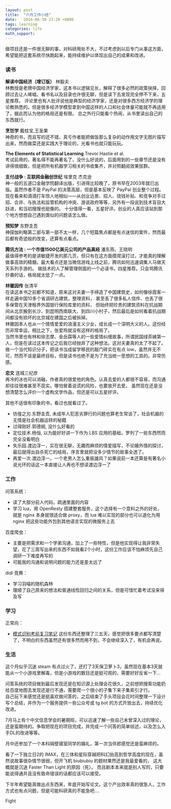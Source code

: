 ```yaml
---
layout: post
title:  "六月工作小结"
date:   2016-06-30 23:20 +0800
tags: learning 
categories: life
math_support: 
---
```


做项目还是一件很无聊的事，对科研用处不大，不过考虑到以后专门从事这方面，希望能把这套系统尽快跑起来，能持续维护以体现出自己的成果和改进。

### 读书

**解读中国经济（增订版）** 林毅夫  
林教授是老牌中国经济学家，这本书以逻辑见长，解释了很多必然的政策抉择，回顾过去让人唏嘘。看书名以及目录也许很无聊，但是读下去发现完全停不下来，五星推荐。
评论里也有人批评说他是典型的经济学家，还是对很多西方经济学的理论教熟悉的。但是很多经济学模型拿到中国这样的人口和社会体量可能就不再适用了，据此而认为他的格局还是有限。
总之外行只能看个热闹，从书里读出自己的东西就行。


**烹饪学** 戴桂宝,王圣果  
神奇的书，而且写的还不错，真亏作者能把做饭那么复杂的动作用文字无图片描写出来，然而做菜还是实践大于理论的，光看书也就只能玩玩。

**The Elements of Statistical Learning** Trevor Hastie et al.   
考试前用的，著名得不能再著名了，没什么好说的，后面用到的一些章节还是没有讲得很细致，但是把所有机器学习相关的书收集齐，并对照翻阅效果拔群。

**支付战争 : 互联网金融创世纪** 埃里克 杰克逊   
神一般的五道口金融学院翻译出版，引进得比较晚了，原书早在2003年就已出版。虽然作者不是 PayPal 的决策高层，但是基本反映了 PayPal 创业整个过程。
现在看来和滴滴打车惊人地相似——从创业远景、招人、烧钱补贴、和竞争对手过招、合并、与执法和监管机构的冲突、游说政府等等，另外有一段说到技术盲目大跃进，和当初搜搜也挺像的。
十分值得一看，五星好评。创业的人真应该站到那个地方想想自己遇到类似的问题该怎么做。

**预知梦** 东野圭吾  
神探伽利略第二部与第一部不太一样，几个短篇焦点都是有点迷信的案件，然而最后都有奇迹般的改变，还算有点看点。

**腾讯方法 : 一个市值1500亿美元公司的产品真经** 潘东燕、王晓明   
最值得参考的是讲敏捷开发的那几页，但只有在这方面摸爬滚打过，才能真的理解做事高效的精髓。最大看点还是当微信游戏上线之前，腾讯如何迅速调集人马做天天系列手游的。
做技术的人了解管理侧面的一个必读书，四星推荐。只会骂腾讯抄袭的话，格局就太低了一点。

**林徽因传** 张清平  
在读这本书之前都不知道，原来这对夫妻一手缔造了中国建筑史，如何像徐霞客一样走遍中国10多个省调研古建筑，整理资料，
甚至丢了很多私人信件、也丢了很多保管在天津租界外国银行保险库里的资料，
但始终把珍贵的建筑资料在抗战期间从北京搬到长沙、到昆明西南联大、到四川小村子，然后最后是如何看着抗战期间都没有损坏的北京城在建国之后被拆掉。   
林徽因本人也从一个情情爱爱的浪漫主义少女，成长成一个深明大义的人。这份经历非常幸运，相比之下，张爱玲就没有这样的格局了。   
当然书里也有林和徐志摩、金岳霖等人的一些爱情纠缠故事，所谓民国绿茶婊第一人，但是在读过这本传记之后我已经抛弃了这种想法。这对夫妻真的太了不起了。   
做一个当代知识分子，把读书当成留学移民的敲门砖实在有点 low，虽然并无不可，然而不该是最终目标，但是读书也绝不是为了充当统一思想的工具的。非常伤感。

**恋文** 连城三纪彦   
再冷的冰也可以消融，作者真的很爱他的角色。认真去爱的人都很不容易，而沟通却往往很难甚至不现实。哪怕冒着说谎的风险，也要放开去爱。
虽然现在还是没想清楚怎么评价一个虚构文学作品，但还是可以五星好评。

其他不适很有印象的书，看过也就看过了。

- 彷徨之刃.东野圭吾, 未成年人犯恶劣罪行的问题也算老生常谈了，社会机器的无情是社会机器运转的秘籍
- 过得刚好.郭德纲, 没什么好看的
- 定位技术.杨恒, 以为能好好讲一下作为 LBS 应用的基础，罗列了一些东西然而完全没看明白
- 失乐园.渡边淳一，实在很无聊，无趣而麻烦的情爱描写，不论婚外情的探讨，最后就得出自杀死亡的结局，序言里就把没多少情节的故事全透了。
- 再爱一次.渡边淳一，一个老男人怎么重振雄风？如果说前一本还算是有著名小说光环的话这一本直接让人再也不想读渡边淳一了

### 工作

问答系统：

- 读了大部分前人代码，疏通里面的内容
- 学习 lua，用 OpenResty 搭建整套服务，这个选择有一个意料之外的好处，就是 nginx 本身就很适合做 proxy，而 lua 难以实现的部分也可以退化为用 nginx 把这些功能外包到其他语言实现的微服务上去

百度爬虫：

- 主要是把需求和一个学弟沟通，加上了一些特性，但是他实现得让我非常失望，花了三周写出来的东西不如我看2个小时，这份工作应该不怕麻烦先自己调研一下难度再写的
- 可能我的沟通和说明问题的能力还是差太远了

didi 竞赛：

- 学习羽喵的随机森林
- 理顺了自己原来的想法和普通线性回归之间的关系，但是可惜忙着考试没来得及写

### 学习

正常向：

- [模式识别考前复习笔记](http://libzx.so/wiki/pattern_recognition/Final_Notes/) 这份东西还整理了三五天，感觉把很多要点都写清楚了，不明白的东西虽然还有很多然而用不到，不会继续深入了，有机会再说。

### 生活

这个月似乎沉迷 steam 有点过火了，还打了3天保卫萝卜3，虽然现在基本3天就能从一个小游戏里解毒，但是小游戏的数目还是挺可观的，需要好好反省一下...

问答系统的项目做到最后发现还是在知识源上处理会花很久，之前想把搜索功能扔给百度地图去发现还是行不通，需要爬一个很小的子集下来子集索引才行。  
自己玩下来感觉还是挺喜欢做问答的，之后结束了手头项目会花时间整理一下设计写个总结，并作为一个服务提供一些公众号或 tg bot 的方式开放出去，持续优化改进。

7月马上有个中文信息学会的暑期班，可以迅速了解一些自己未曾深入过的理论，还是蛮期待的。争取把现在的项目完成，并完成一个问答的简单综述，以及怎么入手DL的改进等等。

月中还参加了一个本科隔壁寝室同学的婚礼，第一次当伴郎感觉还是蛮麻烦的。

看了一下独立日2的 IMAX，在三体和星际穿越把科幻抬高到哲学高度的现在，虽然说故事很杂情节很弱，但开飞机 biubiubiu 的题材果然还是我最爱看的，
这大概就是沉迷 Faster Than Light 的原因（死）。
而且剧本本来就是别人写的，只要能说得通并且没有致命错误的话都应该可以接受。

下半年希望能真做出点东西来，年底开始写论文。这个产出效率真的很急人，工作方式也有点问题，但是可能科研真的不能急吧....

Fight

